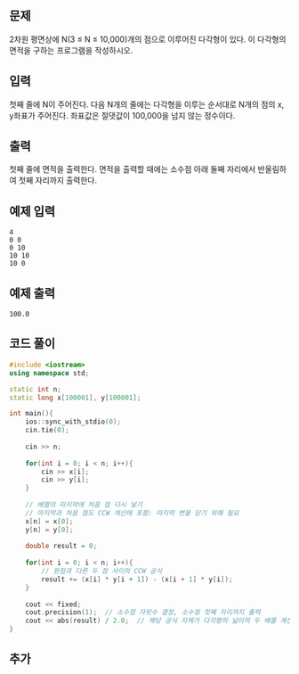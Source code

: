 ## 문제 
2차원 평면상에 N(3 ≤ N ≤ 10,000)개의 점으로 이루어진 다각형이 있다. 이 다각형의 면적을 구하는 프로그램을 작성하시오.
## 입력
첫째 줄에 N이 주어진다. 다음 N개의 줄에는 다각형을 이루는 순서대로 N개의 점의 x, y좌표가 주어진다. 좌표값은 절댓값이 100,000을 넘지 않는 정수이다.


## 출력
첫째 줄에 면적을 출력한다. 면적을 출력할 때에는 소수점 아래 둘째 자리에서 반올림하여 첫째 자리까지 출력한다.


## 예제 입력 
```
4
0 0
0 10
10 10
10 0
```

## 예제 출력  
```
100.0
```
## 코드 풀이
```c++
#include <iostream>
using namespace std;

static int n;
static long x[100001], y[100001];

int main(){
    ios::sync_with_stdio(0);
    cin.tie(0);
    
    cin >> n;
    
    for(int i = 0; i < n; i++){
        cin >> x[i];
        cin >> y[i];
    }
    
    // 배열의 마지막에 처음 점 다시 넣기
    // 마지막과 처음 점도 CCW 계산에 포함: 마지막 변을 닫기 위해 필요
    x[n] = x[0];  
    y[n] = y[0];
    
    double result = 0;
    
    for(int i = 0; i < n; i++){
        // 원점과 다른 두 점 사이의 CCW 공식
        result += (x[i] * y[i + 1]) - (x[i + 1] * y[i]); 
    }
    
    cout << fixed;
    cout.precision(1);  // 소수점 자릿수 결정, 소수점 첫째 자리까지 출력
    cout << abs(result) / 2.0;  // 해당 공식 자체가 다각형의 넓이의 두 배를 계산하기 때문에 나누어줌
}
```
## 추가
